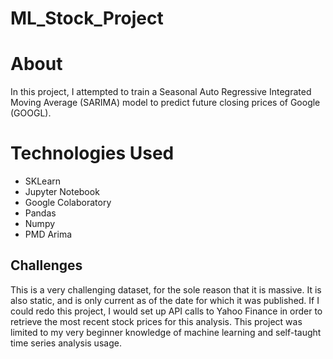 # ML_Stock_Project

# About
In this project, I attempted to train a Seasonal Auto Regressive Integrated Moving Average (SARIMA) model to predict future closing prices of Google (GOOGL). 

# Technologies Used
* SKLearn
* Jupyter Notebook
* Google Colaboratory
* Pandas
* Numpy
* PMD Arima 

## Challenges
This is a very challenging dataset, for the sole reason that it is massive. It is also static, and is only current as of the date for which it was published.
If I could redo this project, I would set up API calls to Yahoo Finance in order to retrieve the most recent stock prices for this analysis. 
This project was limited to my very beginner knowledge of machine learning and self-taught time series analysis usage. 
